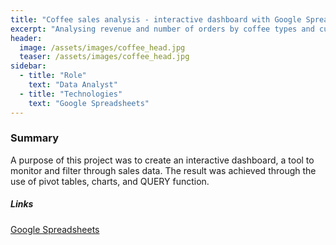 ```yaml
---
title: "Coffee sales analysis - interactive dashboard with Google Spreadsheets"
excerpt: "Analysing revenue and number of orders by coffee types and customer characteristics."
header:
  image: /assets/images/coffee_head.jpg
  teaser: /assets/images/coffee_head.jpg
sidebar:
  - title: "Role"
    text: "Data Analyst"
  - title: "Technologies"
    text: "Google Spreadsheets"
---
```


### Summary

A purpose of this project was to create an interactive dashboard, a tool to monitor and filter through sales data. The result was achieved through the use of pivot tables, charts, and QUERY function.

##### Links

[Google Spreadsheets](https://docs.google.com/spreadsheets/d/1qgGV_1vGhVBXiuy6tA5lOI4oFPvejNhQ/edit?usp=sharing&ouid=108723325419475143519&rtpof=true&sd=true)
